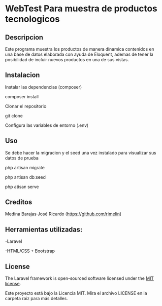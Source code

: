 # WebTest Para muestra de productos tecnologicos

## Descripcion

Este programa muestra los productos de manera dinamica contenidos en una base de datos elaborada con ayuda de Eloquent, ademas de tener la posibilidad de incluir nuevos productos en una de sus vistas.

## Instalacion

Instalar las dependencias (composer)<p>
 composer install<p>
Clonar el repositorio<p>
 git clone<p>
Configura las variables de entorno (.env)


## Uso

Se debe hacer la migracion y el seed una vez instalado para visualizar sus datos de prueba <p>
php artisan migrate<p>
php artisan db:seed<p>
php atisan serve

## Creditos

Medina Barajas José Ricardo (https://github.com/rimelin)

## Herramientas utilizadas:
-Laravel <p>
-HTML/CSS + Bootstrap



## License

The Laravel framework is open-sourced software licensed under the [MIT license](https://opensource.org/licenses/MIT).  <p>
Este proyecto está bajo la Licencia MIT. Mira el archivo LICENSE en la carpeta raiz para más detalles.

